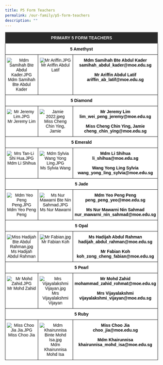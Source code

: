 ```yaml
---
title: P5 Form Teachers
permalink: /our-family/p5-form-teachers
description: ""
---
```

<style type="text/css">
.tg  {border-collapse:collapse;border-spacing:0;}
.tg td{border-color:black;border-style:solid;border-width:1px;font-family:Arial, sans-serif;font-size:14px;
  overflow:hidden;padding:10px 5px;word-break:normal;}
.tg th{border-color:black;border-style:solid;border-width:1px;font-family:Arial, sans-serif;font-size:14px;
  font-weight:normal;overflow:hidden;padding:10px 5px;word-break:normal;}
.tg .tg-8zvm{background-color:#2A2A2A;border-color:inherit;color:#EEE;font-weight:bold;text-align:center;vertical-align:middle}
.tg .tg-qn16{background-color:#FFF;color:#050505;font-weight:bold;text-align:center;vertical-align:top}
.tg .tg-v9jf{background-color:#FFF;color:#050505;text-align:center;vertical-align:top}
</style>
<table class="tg">
<thead>
  <tr>
    <th class="tg-8zvm" colspan="3"><span style="color:#EEE;background-color:#2A2A2A">PRIMARY 5 FORM TEACHERS</span></th>
  </tr>
</thead>
<tbody>
  <tr>
    <td class="tg-qn16" colspan="3"> <strong>5 Amethyst</strong></td>
  </tr>
  <tr>
    <td class="tg-v9jf"><img src="![](/images/Mdm%20Samihah%20Bte%20Abdul%20Kader.jpg)" alt="Mdm Samihah Bte Abdul Kader.JPG" width="194" height="287">Mdm Samihah Bte Abdul Kader<br></td>
    <td class="tg-v9jf"><img src="![](/images/Mr%20Ariffin.jpg)" alt="Mr Ariffin.JPG" width="192" height="289">Mr Ariffin Abdul Latif<br><br></td>
    <td class="tg-qn16"> <strong>Mdm Samihah Bte Abdul Kader</strong><br>samihah_abdul_kader@moe.edu.sg<br><br><strong>Mr Ariffin Abdul Latif</strong><br>ariffin_ab_latif@moe.edu.sg</td>
  </tr>
  <tr>
    <td class="tg-qn16" colspan="3"> <strong>  5 Diamond </strong> </td>
  </tr>
  <tr>
    <td class="tg-v9jf"><img src="![](/images/Mr%20Jeremy%20Lim.jpg)" alt="Mr Jeremy Lim.JPG" width="200">Mr Jeremy Lim <br><br></td>
    <td class="tg-v9jf"><img src="![](/images/Jamie.jpeg)" alt="Jamie 2022.jpeg" width="197" height="275">Miss Cheng Chin Ying, Jamie </td>
    <td class="tg-qn16"><strong>Mr Jeremy Lim</strong><br>lim_wei_peng_jeremy@moe.edu.sg<br><br><strong>Miss Cheng Chin Ying, Jamie</strong><br>cheng_chin_ying@moe.edu.sg </td>
  </tr>
  <tr>
    <td class="tg-qn16" colspan="3"> <strong>  5 Emerald </strong> </td>
  </tr>
  <tr>
    <td class="tg-v9jf"><img src="![](/images/Mrs%20Tan-Li%20Shi%20Hua.jpg)" alt="Mrs Tan-Li Shi Hua.JPG" width="200">Mdm Li Shihua<br></td>
    <td class="tg-v9jf"><img src="![](/images/Mdm%20Sylvia%20Wang%20Yong%20Lingg.jpg)" alt="Mdm Sylvia Wang Yong Ling.JPG" width="204">Ms Sylvia Wang</td>
    <td class="tg-qn16"><strong>Mdm Li Shihua</strong><br>li_shihua@moe.edu.sg<br><br><strong>Wang Yong Ling Sylvia</strong><br>wang_yong_ling_sylvia@moe.edu.sg </td>
  </tr>
  <tr>
    <td class="tg-qn16" colspan="3"><strong>  5 Jade   </strong></td>
  </tr>
  <tr>
    <td class="tg-v9jf"><img src="https://punggolviewpri.moe.edu.sg/qql/slot/u315/Our%20Family/Staff/Mdm%20Yeo%20Peng%20Peng.JPG" alt="Mdm Yeo Peng Peng.JPG" width="200">Mdm Yeo Peng Peng<br></td>
    <td class="tg-v9jf"><img src="https://punggolviewpri.moe.edu.sg/qql/slot/u315/Our%20Family/Staff/Ms%20Nur%20Mawarni%20%20Bte%20Nin%20Sahmad.JPG" alt="Ms Nur Mawarni  Bte Nin Sahmad.JPG" width="204">Ms Nur Mawarni </td>
    <td class="tg-qn16"><strong>Mdm Yeo Peng Peng</strong><br>peng_peng_yeo@moe.edu.sg<br><br><strong>Ms Nur Mawarni Nin Sahmad</strong><br>nur_mawarni_nin_sahmad@moe.edu.sg </td>
  </tr>
  <tr>
    <td class="tg-qn16" colspan="3"> <strong> 5 Opal   </strong></td>
  </tr>
  <tr>
    <td class="tg-v9jf"><img src="https://punggolviewpri.moe.edu.sg/qql/slot/u315/Our%20Family/Staff/Miss%20Hadijah%20Bte%20Abdul%20Rahman.jpg" alt="Miss Hadijah Bte Abdul Rahman.jpg" width="194" height="290">Ms Hadijah Abdul Rahman<br></td>
    <td class="tg-v9jf"><img src="https://punggolviewpri.moe.edu.sg/qql/slot/u315/Our%20Family/Staff/Mr%20Fabian.jpg" alt="Mr Fabian.jpg" width="194" height="291">Mr Fabian Koh<br><br></td>
    <td class="tg-qn16"><strong>Ms Hadijah Abdul Rahman</strong><br>hadijah_abdul_rahman@moe.edu.sg<br><br><strong>Mr Fabian Koh</strong><br>koh_zong_cheng_fabian@moe.edu.sg </td>
  </tr>
  <tr>
    <td class="tg-qn16" colspan="3"> <strong> 5 Pearl </strong>  </td>
  </tr>
  <tr>
    <td class="tg-v9jf"><img src="https://punggolviewpri.moe.edu.sg/qql/slot/u315/Our%20Family/Staff/2018/Mr%20Mohd%20Zahid.JPG" alt="Mr Mohd Zahid.JPG" width="200" height="300">Mr Mohd Zahid</td>
    <td class="tg-v9jf"><img src="https://punggolviewpri.moe.edu.sg/qql/slot/u315/Our%20Family/Staff/MTL/2017/Mrs%20Vijayalakshmi%20Vijayan.jpg" alt="Mrs Vijayalakshmi Vijayan.jpg">Mrs Vijayalakshmi Vijayan </td>
    <td class="tg-qn16"><strong>Mr Mohd Zahid</strong><br>mohammad_zahid_rohmat@moe.edu.sg<br><br><strong>Mrs Vijayalakshmi</strong><br>vijayalakshmi_vijayan@moe.edu.sg </td>
  </tr>
  <tr>
    <td class="tg-qn16" colspan="3">  <strong> 5 Ruby </strong> </td>
  </tr>
  <tr>
    <td class="tg-v9jf"><img src="https://punggolviewpri.moe.edu.sg/qql/slot/u315/Our%20Family/Staff/Miss%20Choo%20Jia%20Jia.JPG" alt="Miss Choo Jia Jia.JPG" width="200">Miss Choo Jia <br><br></td>
    <td class="tg-v9jf"><img src="https://punggolviewpri.moe.edu.sg/qql/slot/u315/Our%20Family/Staff/Mdm%20Khairunnisa%20Binte%20Mohd%20Isa.jpg" alt="Mdm Khairunnisa Binte Mohd Isa.jpg" width="200" height="299">Mdm Khairunnisa Mohd Isa </td>
    <td class="tg-qn16"><strong>Miss Choo Jia</strong><br>choo_jia@moe.edu.sg<br><br><strong> Mdm Khairunnisa</strong><br>khairunnisa_mohd_isa@moe.edu.sg</td>
  </tr>
</tbody>
</table>